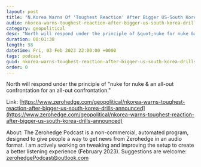 ```yaml
---
layout: post
title: "N.Korea Warns Of 'Toughest Reaction' After Bigger US-South Korea Drills Announced"
audio: nkorea-warns-toughest-reaction-after-bigger-us-south-korea-drills-announced-0
category: geopolitical
desc: "North will respond under the principle of &quot;nuke for nuke &amp; an all-out confrontation for an all-out confrontation.&quot;"
duration: 00:01:38
length: 98
datetime: Fri, 03 Feb 2023 22:00:00 +0000
tags: podcast
guid: nkorea-warns-toughest-reaction-after-bigger-us-south-korea-drills-announced-0
order: 0
---
```

North will respond under the principle of &quot;nuke for nuke &amp; an all-out confrontation for an all-out confrontation.&quot;

Link: [https://www.zerohedge.com/geopolitical/nkorea-warns-toughest-reaction-after-bigger-us-south-korea-drills-announced](https://www.zerohedge.com/geopolitical/nkorea-warns-toughest-reaction-after-bigger-us-south-korea-drills-announced)

About: The Zerohedge Podcast is a non-commercial, automated program, designed to give people a way to get news from Zerohedge in an audio format.  I am actively working on tweaking and improving the setup to create a better listening experience (February 2023).  Suggestions are welcome: [zerohedgePodcast@outlook.com](mailto:zerohedgePodcast@outlook.com)